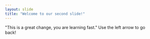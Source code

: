 ```yaml
---
layout: slide
title: "Welcome to our second slide!"
---
```

"This is a great change, you are learning fast."
Use the left arrow to go back!
